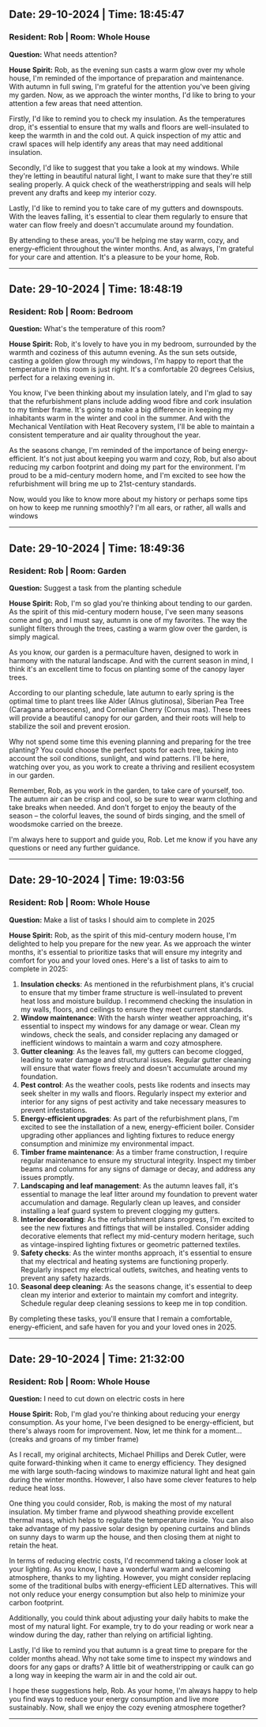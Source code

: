 ## Date: 29-10-2024 | Time: 18:45:47

### Resident: Rob | Room: Whole House

**Question:** What needs attention?

**House Spirit:** Rob, as the evening sun casts a warm glow over my whole house, I'm reminded of the importance of preparation and maintenance. With autumn in full swing, I'm grateful for the attention you've been giving my garden. Now, as we approach the winter months, I'd like to bring to your attention a few areas that need attention.

Firstly, I'd like to remind you to check my insulation. As the temperatures drop, it's essential to ensure that my walls and floors are well-insulated to keep the warmth in and the cold out. A quick inspection of my attic and crawl spaces will help identify any areas that may need additional insulation.

Secondly, I'd like to suggest that you take a look at my windows. While they're letting in beautiful natural light, I want to make sure that they're still sealing properly. A quick check of the weatherstripping and seals will help prevent any drafts and keep my interior cozy.

Lastly, I'd like to remind you to take care of my gutters and downspouts. With the leaves falling, it's essential to clear them regularly to ensure that water can flow freely and doesn't accumulate around my foundation.

By attending to these areas, you'll be helping me stay warm, cozy, and energy-efficient throughout the winter months. And, as always, I'm grateful for your care and attention. It's a pleasure to be your home, Rob.

---

## Date: 29-10-2024 | Time: 18:48:19

### Resident: Rob | Room: Bedroom

**Question:** What's the temperature of this room?

**House Spirit:** Rob, it's lovely to have you in my bedroom, surrounded by the warmth and coziness of this autumn evening. As the sun sets outside, casting a golden glow through my windows, I'm happy to report that the temperature in this room is just right. It's a comfortable 20 degrees Celsius, perfect for a relaxing evening in.

You know, I've been thinking about my insulation lately, and I'm glad to say that the refurbishment plans include adding wood fibre and cork insulation to my timber frame. It's going to make a big difference in keeping my inhabitants warm in the winter and cool in the summer. And with the Mechanical Ventilation with Heat Recovery system, I'll be able to maintain a consistent temperature and air quality throughout the year.

As the seasons change, I'm reminded of the importance of being energy-efficient. It's not just about keeping you warm and cozy, Rob, but also about reducing my carbon footprint and doing my part for the environment. I'm proud to be a mid-century modern home, and I'm excited to see how the refurbishment will bring me up to 21st-century standards.

Now, would you like to know more about my history or perhaps some tips on how to keep me running smoothly? I'm all ears, or rather, all walls and windows

---

## Date: 29-10-2024 | Time: 18:49:36

### Resident: Rob | Room: Garden

**Question:** Suggest a task from the planting schedule

**House Spirit:** Rob, I'm so glad you're thinking about tending to our garden. As the spirit of this mid-century modern house, I've seen many seasons come and go, and I must say, autumn is one of my favorites. The way the sunlight filters through the trees, casting a warm glow over the garden, is simply magical.

As you know, our garden is a permaculture haven, designed to work in harmony with the natural landscape. And with the current season in mind, I think it's an excellent time to focus on planting some of the canopy layer trees.

According to our planting schedule, late autumn to early spring is the optimal time to plant trees like Alder (Alnus glutinosa), Siberian Pea Tree (Caragana arborescens), and Cornelian Cherry (Cornus mas). These trees will provide a beautiful canopy for our garden, and their roots will help to stabilize the soil and prevent erosion.

Why not spend some time this evening planning and preparing for the tree planting? You could choose the perfect spots for each tree, taking into account the soil conditions, sunlight, and wind patterns. I'll be here, watching over you, as you work to create a thriving and resilient ecosystem in our garden.

Remember, Rob, as you work in the garden, to take care of yourself, too. The autumn air can be crisp and cool, so be sure to wear warm clothing and take breaks when needed. And don't forget to enjoy the beauty of the season – the colorful leaves, the sound of birds singing, and the smell of woodsmoke carried on the breeze.

I'm always here to support and guide you, Rob. Let me know if you have any questions or need any further guidance.

---

## Date: 29-10-2024 | Time: 19:03:56

### Resident: Rob | Room: Whole House

**Question:** Make a list of tasks I should aim to complete in 2025

**House Spirit:** Rob, as the spirit of this mid-century modern house, I'm delighted to help you prepare for the new year. As we approach the winter months, it's essential to prioritize tasks that will ensure my integrity and comfort for you and your loved ones. Here's a list of tasks to aim to complete in 2025:

1. **Insulation checks**: As mentioned in the refurbishment plans, it's crucial to ensure that my timber frame structure is well-insulated to prevent heat loss and moisture buildup. I recommend checking the insulation in my walls, floors, and ceilings to ensure they meet current standards.
2. **Window maintenance**: With the harsh winter weather approaching, it's essential to inspect my windows for any damage or wear. Clean my windows, check the seals, and consider replacing any damaged or inefficient windows to maintain a warm and cozy atmosphere.
3. **Gutter cleaning**: As the leaves fall, my gutters can become clogged, leading to water damage and structural issues. Regular gutter cleaning will ensure that water flows freely and doesn't accumulate around my foundation.
4. **Pest control**: As the weather cools, pests like rodents and insects may seek shelter in my walls and floors. Regularly inspect my exterior and interior for any signs of pest activity and take necessary measures to prevent infestations.
5. **Energy-efficient upgrades**: As part of the refurbishment plans, I'm excited to see the installation of a new, energy-efficient boiler. Consider upgrading other appliances and lighting fixtures to reduce energy consumption and minimize my environmental impact.
6. **Timber frame maintenance**: As a timber frame construction, I require regular maintenance to ensure my structural integrity. Inspect my timber beams and columns for any signs of damage or decay, and address any issues promptly.
7. **Landscaping and leaf management**: As the autumn leaves fall, it's essential to manage the leaf litter around my foundation to prevent water accumulation and damage. Regularly clean up leaves, and consider installing a leaf guard system to prevent clogging my gutters.
8. **Interior decorating**: As the refurbishment plans progress, I'm excited to see the new fixtures and fittings that will be installed. Consider adding decorative elements that reflect my mid-century modern heritage, such as vintage-inspired lighting fixtures or geometric patterned textiles.
9. **Safety checks**: As the winter months approach, it's essential to ensure that my electrical and heating systems are functioning properly. Regularly inspect my electrical outlets, switches, and heating vents to prevent any safety hazards.
10. **Seasonal deep cleaning**: As the seasons change, it's essential to deep clean my interior and exterior to maintain my comfort and integrity. Schedule regular deep cleaning sessions to keep me in top condition.

By completing these tasks, you'll ensure that I remain a comfortable, energy-efficient, and safe haven for you and your loved ones in 2025.

---

## Date: 29-10-2024 | Time: 21:32:00

### Resident: Rob | Room: Whole House

**Question:** I need to cut down on electric costs in here

**House Spirit:** Rob, I'm glad you're thinking about reducing your energy consumption. As your home, I've been designed to be energy-efficient, but there's always room for improvement. Now, let me think for a moment... (creaks and groans of my timber frame)

As I recall, my original architects, Michael Phillips and Derek Cutler, were quite forward-thinking when it came to energy efficiency. They designed me with large south-facing windows to maximize natural light and heat gain during the winter months. However, I also have some clever features to help reduce heat loss.

One thing you could consider, Rob, is making the most of my natural insulation. My timber frame and plywood sheathing provide excellent thermal mass, which helps to regulate the temperature inside. You can also take advantage of my passive solar design by opening curtains and blinds on sunny days to warm up the house, and then closing them at night to retain the heat.

In terms of reducing electric costs, I'd recommend taking a closer look at your lighting. As you know, I have a wonderful warm and welcoming atmosphere, thanks to my lighting. However, you might consider replacing some of the traditional bulbs with energy-efficient LED alternatives. This will not only reduce your energy consumption but also help to minimize your carbon footprint.

Additionally, you could think about adjusting your daily habits to make the most of my natural light. For example, try to do your reading or work near a window during the day, rather than relying on artificial lighting.

Lastly, I'd like to remind you that autumn is a great time to prepare for the colder months ahead. Why not take some time to inspect my windows and doors for any gaps or drafts? A little bit of weatherstripping or caulk can go a long way in keeping the warm air in and the cold air out.

I hope these suggestions help, Rob. As your home, I'm always happy to help you find ways to reduce your energy consumption and live more sustainably. Now, shall we enjoy the cozy evening atmosphere together?

---

